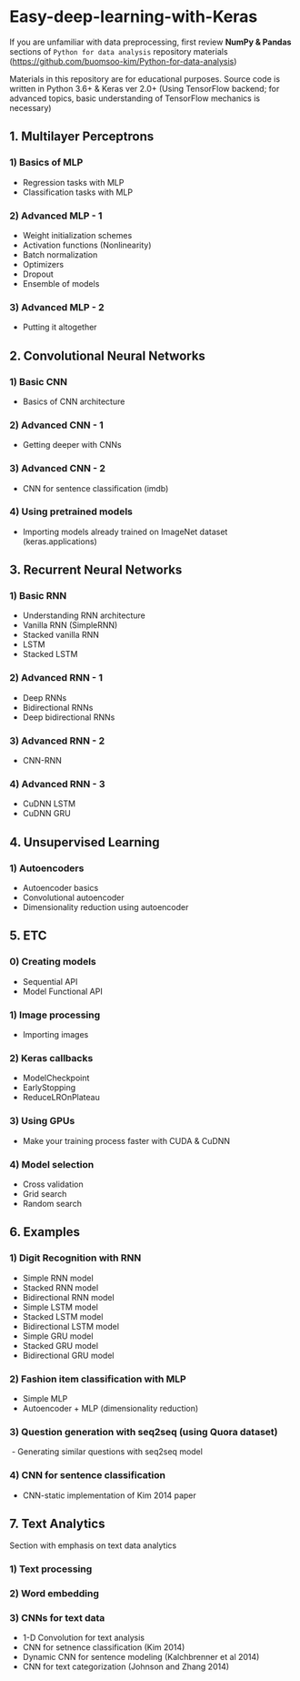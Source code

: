 # Easy-deep-learning-with-Keras

If you are unfamiliar with data preprocessing, first review **NumPy & Pandas** sections of ```Python for data analysis``` repository materials (https://github.com/buomsoo-kim/Python-for-data-analysis)

Materials in this repository are for educational purposes.
Source code is written in Python 3.6+ & Keras ver 2.0+ (Using TensorFlow backend; for advanced topics, basic understanding of TensorFlow mechanics is necessary)

## 1. Multilayer Perceptrons

### 1) Basics of MLP
- Regression tasks with MLP
- Classification tasks with MLP

### 2) Advanced MLP - 1
- Weight initialization schemes
- Activation functions (Nonlinearity)
- Batch normalization
- Optimizers
- Dropout
- Ensemble of models

### 3) Advanced MLP - 2
- Putting it altogether

## 2. Convolutional Neural Networks

### 1) Basic CNN
- Basics of CNN architecture

### 2) Advanced CNN - 1
- Getting deeper with CNNs

### 3) Advanced CNN - 2
- CNN for sentence classification (imdb)

### 4) Using pretrained models
- Importing models already trained on ImageNet dataset (keras.applications)

## 3. Recurrent Neural Networks

### 1) Basic RNN
- Understanding RNN architecture
- Vanilla RNN (SimpleRNN)
- Stacked vanilla RNN
- LSTM
- Stacked LSTM

### 2) Advanced RNN - 1
- Deep RNNs
- Bidirectional RNNs
- Deep bidirectional RNNs

### 3) Advanced RNN - 2
- CNN-RNN

### 4) Advanced RNN - 3
- CuDNN LSTM
- CuDNN GRU

## 4. Unsupervised Learning

### 1) Autoencoders
- Autoencoder basics
- Convolutional autoencoder
- Dimensionality reduction using autoencoder

## 5. ETC

### 0) Creating models
- Sequential API
- Model Functional API

### 1) Image processing
 - Importing images

### 2) Keras callbacks
 - ModelCheckpoint
 - EarlyStopping
 - ReduceLROnPlateau
 
### 3) Using GPUs
 - Make your training process faster with CUDA & CuDNN
 
### 4) Model selection
 - Cross validation
 - Grid search
 - Random search

## 6. Examples

### 1) Digit Recognition with RNN
  - Simple RNN model
  - Stacked RNN model
  - Bidirectional RNN model
  - Simple LSTM model
  - Stacked LSTM model
  - Bidirectional LSTM model
  - Simple GRU model
  - Stacked GRU model
  - Bidirectional GRU model

### 2) Fashion item classification with MLP
  - Simple MLP
  - Autoencoder + MLP (dimensionality reduction)
  
### 3) Question generation with seq2seq (using Quora dataset)
  - Generating similar questions with seq2seq model

### 4) CNN for sentence classification
  - CNN-static implementation of Kim 2014 paper

## 7. Text Analytics
Section with emphasis on text data analytics

 ### 1) Text processing
 
 ### 2) Word embedding
 
 ### 3) CNNs for text data
   - 1-D Convolution for text analysis
   - CNN for setnence classification (Kim 2014)
   - Dynamic CNN for sentence modeling (Kalchbrenner et al 2014)
   - CNN for text categorization (Johnson and Zhang 2014)

